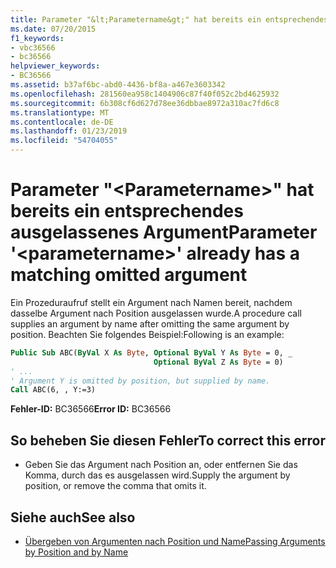 ```yaml
---
title: Parameter "&lt;Parametername&gt;" hat bereits ein entsprechendes ausgelassenes Argument
ms.date: 07/20/2015
f1_keywords:
- vbc36566
- bc36566
helpviewer_keywords:
- BC36566
ms.assetid: b37af6bc-abd0-4436-bf8a-a467e3603342
ms.openlocfilehash: 281560ea958c1404906c87f40f052c2bd4625932
ms.sourcegitcommit: 6b308cf6d627d78ee36dbbae8972a310ac7fd6c8
ms.translationtype: MT
ms.contentlocale: de-DE
ms.lasthandoff: 01/23/2019
ms.locfileid: "54704055"
---
```

# <a name="parameter-ltparameternamegt-already-has-a-matching-omitted-argument"></a><span data-ttu-id="bdec5-102">Parameter "&lt;Parametername&gt;" hat bereits ein entsprechendes ausgelassenes Argument</span><span class="sxs-lookup"><span data-stu-id="bdec5-102">Parameter '&lt;parametername&gt;' already has a matching omitted argument</span></span>
<span data-ttu-id="bdec5-103">Ein Prozeduraufruf stellt ein Argument nach Namen bereit, nachdem dasselbe Argument nach Position ausgelassen wurde.</span><span class="sxs-lookup"><span data-stu-id="bdec5-103">A procedure call supplies an argument by name after omitting the same argument by position.</span></span> <span data-ttu-id="bdec5-104">Beachten Sie folgendes Beispiel:</span><span class="sxs-lookup"><span data-stu-id="bdec5-104">Following is an example:</span></span>  
  
```vb  
Public Sub ABC(ByVal X As Byte, Optional ByVal Y As Byte = 0, _  
                                Optional ByVal Z As Byte = 0)  
' ...  
' Argument Y is omitted by position, but supplied by name.  
Call ABC(6, , Y:=3)     
```  
  
 <span data-ttu-id="bdec5-105">**Fehler-ID:** BC36566</span><span class="sxs-lookup"><span data-stu-id="bdec5-105">**Error ID:** BC36566</span></span>  
  
## <a name="to-correct-this-error"></a><span data-ttu-id="bdec5-106">So beheben Sie diesen Fehler</span><span class="sxs-lookup"><span data-stu-id="bdec5-106">To correct this error</span></span>  
  
-   <span data-ttu-id="bdec5-107">Geben Sie das Argument nach Position an, oder entfernen Sie das Komma, durch das es ausgelassen wird.</span><span class="sxs-lookup"><span data-stu-id="bdec5-107">Supply the argument by position, or remove the comma that omits it.</span></span>  
  
## <a name="see-also"></a><span data-ttu-id="bdec5-108">Siehe auch</span><span class="sxs-lookup"><span data-stu-id="bdec5-108">See also</span></span>
- [<span data-ttu-id="bdec5-109">Übergeben von Argumenten nach Position und Name</span><span class="sxs-lookup"><span data-stu-id="bdec5-109">Passing Arguments by Position and by Name</span></span>](../../visual-basic/programming-guide/language-features/procedures/passing-arguments-by-position-and-by-name.md)
